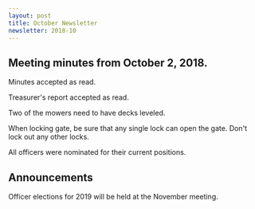 ```yaml
---
layout: post
title: October Newsletter
newsletter: 2018-10
---
```

## Meeting minutes from October 2, 2018.

Minutes accepted as read.

Treasurer's report accepted as read.

Two of the mowers need to have decks leveled.

When locking gate, be sure that any single lock can open the gate. Don't lock
out any other locks.

All officers were nominated for their current positions.

## Announcements

Officer elections for 2019 will be held at the November meeting.
